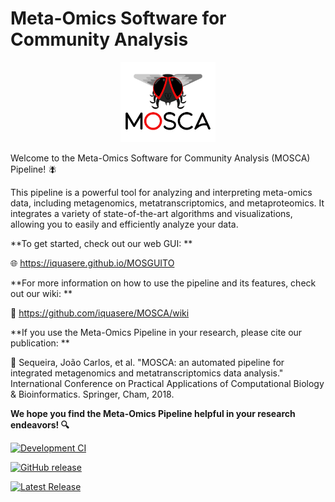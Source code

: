 # Meta-Omics Software for Community Analysis

<p align="center" href="https://github.com/iquasere/MOSCA">
  <img width="30%" src="resources/mosca_logo.png" alt="Logo" title="Logo by Sérgio A. Silva">
</p>

Welcome to the Meta-Omics Software for Community Analysis (MOSCA) Pipeline! :fly:

This pipeline is a powerful tool for analyzing and interpreting meta-omics data, including metagenomics, metatranscriptomics, and metaproteomics. It integrates a variety of state-of-the-art algorithms and visualizations, allowing you to easily and efficiently analyze your data.

**To get started, check out our web GUI: **

🌐 https://iquasere.github.io/MOSGUITO

**For more information on how to use the pipeline and its features, check out our wiki: **

📖 https://github.com/iquasere/MOSCA/wiki

**If you use the Meta-Omics Pipeline in your research, please cite our publication: **

📄 Sequeira, João Carlos, et al. "MOSCA: an automated pipeline for integrated metagenomics and metatranscriptomics data analysis." International Conference on Practical Applications of Computational Biology & Bioinformatics. Springer, Cham, 2018.

**We hope you find the Meta-Omics Pipeline helpful in your research endeavors! 🔍**


[![Development CI](https://github.com/iquasere/MOSCA/actions/workflows/main.yml/badge.svg?branch=development)](https://github.com/iquasere/MOSCA/actions/workflows/main.yml)

[![GitHub release](https://img.shields.io/github/release/iquasere/MOSCA.svg)](https://github.com/iquasere/MOSCA/releases/latest)

[![Latest Release](https://img.shields.io/github/release-date/iquasere/MOSCA.svg)](https://github.com/iquasere/MOSCA/releases)
